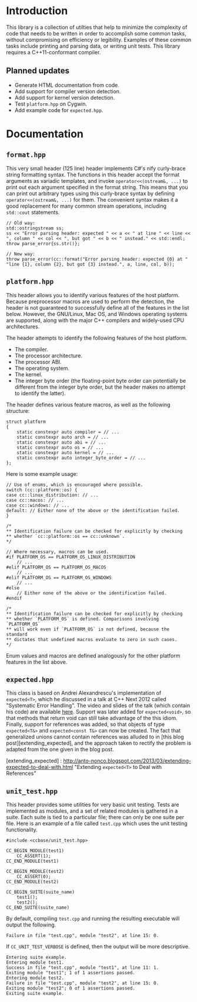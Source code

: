<!--
  ** File Name:	README.md
  ** Author:	Aditya Ramesh
  ** Date:	12/05/2012
  ** Contact:	_@adityaramesh.com
-->

# Introduction

This library is a collection of utilties that help to minimize the complexity of
code that needs to be written in order to accomplish some common tasks, without
compromising on efficiency or legibility. Examples of these common tasks include
printing and parsing data, or writing unit tests. This library requires a
C++11-conformant compiler.

## Planned updates

- Generate HTML documentation from code.
- Add support for compiler version detection.
- Add support for kernel version detection.
- Test `platform.hpp` on Cygwin.
- Add example code for `expected.hpp`.

# Documentation

## `format.hpp`

This very small header (125 line) header implements C#'s nify curly-brace string
formatting syntax. The functions in this header accept the format arguments as
variadic templates, and invoke `operator<<(ostream&, ...)` to print out each
argument specified in the format string. This means that you can print out
arbitrary types using this curly-brace syntax by defining `operator<<(ostream&,
...)` for them. The convenient syntax makes it a good replacement for many
common stream operations, including `std::cout` statements.

	// Old way:
	std::ostringstream ss;
	ss << "Error parsing header: expected " << a << " at line " << line <<
	", column " << col << ", but got " << b << " instead." << std::endl;
	throw parse_error{ss.str()};

	// New way:
	throw parse_error(cc::format("Error parsing header: expected {0} at "
	"line {1}, column {2}, but got {3} instead.", a, line, col, b));

## `platform.hpp`

This header allows you to identify various features of the host platform.
Because preprocessor macros are used to perform the detection, the header is not
guaranteed to successfully define all of the features in the list below.
However, the GNU/Linux, Mac OS, and Windows operating systems are supported,
along with the major C++ compilers and widely-used CPU architectures.

The header attempts to identify the following features of the host platform.
- The compiler.
- The processor architecture.
- The processor ABI.
- The operating system.
- The kernel.
- The integer byte order (the floating-point byte order can potentially be
  different from the integer byte order, but the header makes no attempt to
  identify the latter).

The header defines various feature macros, as well as the following structure:

	struct platform
	{
		static constexpr auto compiler = // ...
		static constexpr auto arch = // ...
		static constexpr auto abi = // ...
		static constexpr auto os = // ...
		static constexpr auto kernel = // ...
		static constexpr auto integer_byte_order = // ...
	};

Here is some example usage:

	// Use of enums, which is encouraged where possible.
	switch (cc::platform::os) {
	case cc::linux_distribution: // ...
	case cc::macos: // ...
	case cc::windows: // ...
	default: // Either none of the above or the identification failed.
	}

	/*
	** Identification failure can be checked for explicitly by checking
	** whether `cc::platform::os == cc::unknown`.
	*/

	// Where necessary, macros can be used.
	#if PLATFORM_OS == PLATFORM_OS_LINUX_DISTRIBUTION
		// ...
	#elif PLATFORM_OS == PLATFORM_OS_MACOS
		// ...
	#elif PLATFORM_OS == PLATFORM_OS_WINDOWS
		// ...
	#else
		// Either none of the above or the identification failed.
	#endif

	/*
	** Identification failure can be checked for explicitly by checking
	** whether `PLATFORM_OS` is defined. Comparisons involving `PLATFORM_OS`
	** will work even if `PLATFORM_OS` is not defined, because the standard
	** dictates that undefined macros evaluate to zero in such cases.
	*/

Enum values and macros are defined analogously for the other platform features
in the list above.

## `expected.hpp`

This class is based on Andrei Alexandrescu's implementation of `expected<T>`,
which he discussed in a talk at C++ Next 2012 called "Systematic Error
Handling". The video and slides of the talk (which contain his code) are
available [here][error_handling]. Support was later added for `expected<void>`,
so that methods that return void can still take advantage of the this idiom.
Finally, support for references was added, so that objects of type
`expected<T&>` and `expected<const T&>` can now be created. The fact that
generalized unions cannot contain references was alluded to in [this blog
post][extending_expected], and the approach taken to rectify the problem is
adapted from the one given in the blog post.

[error_handling]: http://channel9.msdn.com/Shows/Going+Deep/C-and-Beyond-2012-Andrei-Alexandrescu-Systematic-Error-Handling-in-C "Alexandrescu's Talk on Systematic Error Handling"
[extending_expected] : http://anto-nonco.blogspot.com/2013/03/extending-expected-to-deal-with.html "Extending `expected<T>` to Deal with References"

## `unit_test.hpp`

This header provides some utilities for very basic unit testing. Tests are
implemented as modules, and a set of related modules is gathered in a suite.
Each suite is tied to a particular file; there can only be one suite per file.
Here is an example of a file called `test.cpp` which uses the unit testing
functionality.

	#include <ccbase/unit_test.hpp>

	CC_BEGIN_MODULE(test1)
		CC_ASSERT(1);
	CC_END_MODULE(test1)

	CC_BEGIN_MODULE(test2)
		CC_ASSERT(0);
	CC_END_MODULE(test2)

	CC_BEGIN_SUITE(suite_name)
		test1();
		test2();
	CC_END_SUITE(suite_name)

By default, compiling `test.cpp` and running the resulting executable will
output the following.

	Failure in file "test.cpp", module "test2", at line 15: 0.

If `CC_UNIT_TEST_VERBOSE` is defined, then the output will be more descriptive.

	Entering suite example.
	Entering module test1.
	Success in file "test.cpp", module "test1", at line 11: 1.
	Exiting module "test1"; 1 of 1 assertions passed.
	Entering module test2.
	Failure in file "test.cpp", module "test2", at line 15: 0.
	Exiting module "test2"; 0 of 1 assertions passed.
	Exiting suite example.
